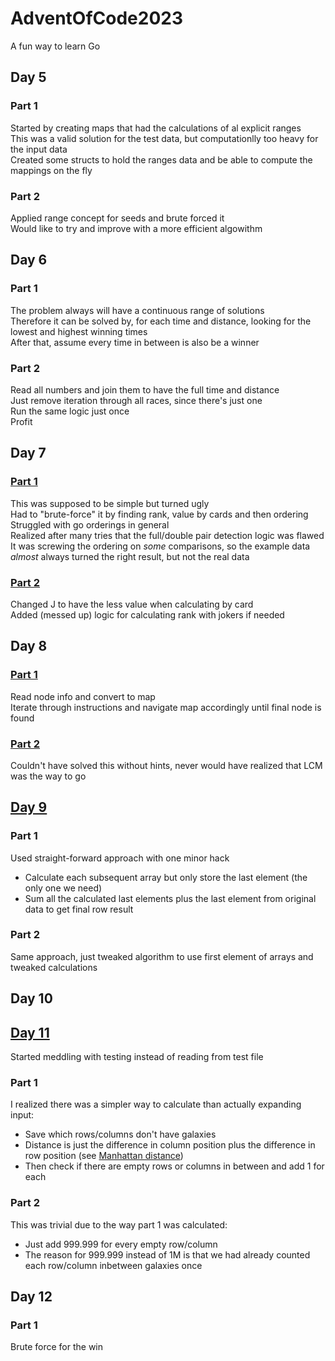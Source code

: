 # AdventOfCode2023
A fun way to learn Go


## Day 5
### Part 1
Started by creating maps that had the calculations of al explicit ranges  
This was a valid solution for the test data, but computationlly too heavy for the input data  
Created some structs to hold the ranges data and be able to compute the mappings on the fly  
### Part 2
Applied range concept for seeds and brute forced it  
Would like to try and improve with a more efficient algowithm  
## Day 6
### Part 1
The problem always will have a continuous range of solutions  
Therefore it can be solved by, for each time and distance, looking for the lowest and highest winning times  
After that, assume every time in between is also be a winner  
### Part 2
Read all numbers and join them to have the full time and distance  
Just remove iteration through all races, since there's just one  
Run the same logic just once  
Profit  
## Day 7
### [Part 1](Day7/Part1/day7_1.go)
This was supposed to be simple but turned ugly  
Had to "brute-force" it by finding rank, value by cards and then ordering  
Struggled with go orderings in general  
Realized after many tries that the full/double pair detection logic was flawed  
It was screwing the ordering on *some* comparisons, so the example data *almost* always turned the right result, but not the real data  
### [Part 2](Day7/Part2/day7_2.go)
Changed J to have the less value when calculating by card  
Added (messed up) logic for calculating rank with jokers if needed  
## Day 8
### [Part 1](Day8/Part1/day8_1.go)
Read node info and convert to map  
Iterate through instructions and navigate map accordingly until final node is found  
### [Part 2](Day8/Part2/day8_2.go)
Couldn't have solved this without hints, never would have realized that LCM was the way to go  
## [Day 9](Day9/day9.go)
### Part 1
Used straight-forward approach with one minor hack
- Calculate each subsequent array but only store the last element (the only one we need)  
- Sum all the calculated last elements plus the last element from original data to get final row result  
### Part 2
Same approach, just tweaked algorithm to use first element of arrays and tweaked calculations  
## Day 10
## [Day 11](Day11/day11.go)
Started meddling with testing instead of reading from test file
### Part 1
I realized there was a simpler way to calculate than actually expanding input:  
- Save which rows/columns don't have galaxies  
- Distance is just the difference in column position plus the difference in row position (see [Manhattan distance](https://en.wikipedia.org/wiki/Taxicab_geometry))  
- Then check if there are empty rows or columns in between and add 1 for each  
### Part 2
This was trivial due to the way part 1 was calculated:  
- Just add 999.999 for every empty row/column  
- The reason for 999.999 instead of 1M is that we had already counted each row/column inbetween galaxies once  
## Day 12
### Part 1
Brute force for the win  